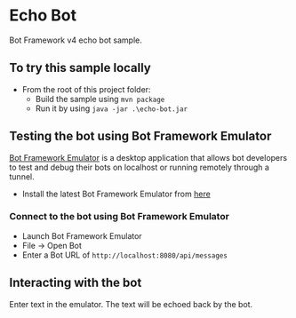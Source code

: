 # Echo Bot

Bot Framework v4 echo bot sample.

## To try this sample locally
- From the root of this project folder:
  - Build the sample using `mvn package`
  - Run it by using `java -jar .\echo-bot.jar`

## Testing the bot using Bot Framework Emulator
[Bot Framework Emulator](https://github.com/microsoft/botframework-emulator) is a desktop application that allows bot developers to test and debug their bots on localhost or running remotely through a tunnel.

- Install the latest Bot Framework Emulator from [here](https://github.com/Microsoft/BotFramework-Emulator/releases)

### Connect to the bot using Bot Framework Emulator
  - Launch Bot Framework Emulator
  - File -> Open Bot
  - Enter a Bot URL of `http://localhost:8080/api/messages`

## Interacting with the bot

Enter text in the emulator. The text will be echoed back by the bot.
